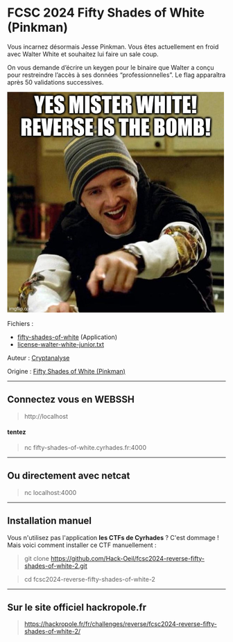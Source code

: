 # FCSC 2024 Fifty Shades of White (Pinkman)

Vous incarnez désormais Jesse Pinkman. Vous êtes actuellement en froid avec Walter White et souhaitez lui faire un sale coup.

On vous demande d’écrire un keygen pour le binaire que Walter a conçu pour restreindre l’accès à ses données “professionnelles”. Le flag apparaîtra après 50 validations successives.


![meme-fifty-shades-of-white-pinkman.jpg](meme-fifty-shades-of-white-pinkman.jpg)


Fichiers :
- [fifty-shades-of-white](fifty-shades-of-white) (Application)
- [license-walter-white-junior.txt](license-walter-white-junior.txt)



Auteur : [Cryptanalyse](https://twitter.com/Cryptanalyse)

Origine : [Fifty Shades of White (Pinkman)](https://hackropole.fr/fr/challenges/reverse/fcsc2024-reverse-fifty-shades-of-white-2/)


-----------

## Connectez vous en WEBSSH
> http://localhost

#### tentez 
> nc fifty-shades-of-white.cyrhades.fr:4000

-----------

## Ou directement avec netcat
> nc localhost:4000

-----------


## Installation manuel
Vous n'utilisez pas l'application **les CTFs de Cyrhades** ? C'est dommage !
Mais voici comment installer ce CTF manuellement :

> git clone https://github.com/Hack-Oeil/fcsc2024-reverse-fifty-shades-of-white-2.git

> cd fcsc2024-reverse-fifty-shades-of-white-2


-----------

## Sur le site officiel hackropole.fr
> https://hackropole.fr/fr/challenges/reverse/fcsc2024-reverse-fifty-shades-of-white-2/
